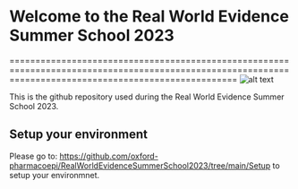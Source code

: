 # Welcome to the Real World Evidence Summer School 2023
========================================================================================================================================================
![alt text](https://github.com/oxford-pharmacoepi/RWE_summer_school_2023/blob/main/screenshots/lmh.jpg?raw=true)

This is the github repository used during the Real World Evidence Summer School 2023.

## Setup your environment
Please go to: https://github.com/oxford-pharmacoepi/RealWorldEvidenceSummerSchool2023/tree/main/Setup to setup your environmnet.
